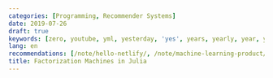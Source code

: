```yaml
---
categories: [Programming, Recommender Systems]
date: 2019-07-26
draft: true
keywords: [zero, youtube, yml, yesterday, 'yes', years, yearly, year, yay, xxx]
lang: en
recommendations: [/note/hello-netlify/, /note/machine-learning-product/, /note/datavis-2020/]
title: Factorization Machines in Julia
---
```


